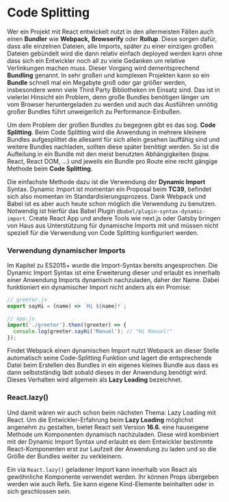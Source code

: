 # Code Splitting

Wer ein Projekt mit React entwickelt nutzt in den allermeisten Fällen auch einen **Bundler** wie **Webpack,** **Browserify** oder **Rollup**. Diese sorgen dafür, dass alle einzelnen Dateien, alle Imports, später zu einer einzigen großen Dateien gebündelt wird die dann relativ einfach deployed werden kann ohne dass sich ein Entwickler noch all zu viele Gedanken um relative Verlinkungen machen muss. Dieser Vorgang wird dementsprechend **Bundling** genannt. In sehr großen und komplexen Projekten kann so ein **Bundle** schnell mal ein Megabyte groß oder gar größer werden, insbesondere wenn viele Third Party Bibliotheken im Einsatz sind. Das ist in vielerlei Hinsicht ein Problem, denn große Bundles benötigen länger um vom Browser heruntergeladen zu werden und auch das Ausführen unnötig großer Bundles führt unweigerlich zu Performance-Einbußen.

Um dem Problem der großen Bundles zu begegnen gibt es das sog. **Code Splitting**. Beim Code Splitting wird die Anwendung in mehrere kleinere Bundles aufgesplittet die allesamt für sich allein gesehen lauffähig sind und weitere Bundles nachladen, sollten diese später benötigt werden. So ist die Aufteilung in ein Bundle mit den meist benutzten Abhängigkeiten \(bspw. React, React DOM, ...\) und jeweils ein Bundle pro Route eine recht gängige Methode beim **Code Splitting**.

Die einfachste Methode dazu ist die Verwendung der **Dynamic Import** Syntax. Dynamic Import ist momentan ein Proposal beim **TC39**, befindet sich also momentan im Standardisierungsprozess. Dank Webpack und Babel ist es aber auch heute schon möglich die Verwendung zu benutzen. Notwendig ist hierfür das Babel Plugin `@babel/plugin-syntax-dynamic-import`. Create React App und andere Tools wie next.js oder Gatsby bringen von Haus aus Unterstützung für dynamische Imports mit und müssen nicht speziell für die Verwendung von Code Splitting konfiguriert werden.

### Verwendung dynamischer Imports

Im Kapitel zu ES2015+ wurde die Import-Syntax bereits angesprochen. Die Dynamic Import Syntax ist eine Erweiterung dieser und erlaubt es innerhalb einer Anwendung Imports dynamisch nachzuladen, daher der Name. Dabei funktioniert ein dynamischer Import nicht anders als ein Promise:

```jsx
// greeter.js
export sayHi = (name) => `Hi ${name}!`;
```

```jsx
// app.js
import('./greeter').then((greeter) => {
  console.log(greeter.sayHi('Manuel'); // "Hi Manuel!"
});
```

Findet Webpack einen dynamischen Import nutzt Webpack an dieser Stelle automatisch seine Code-Splitting Funktion und lagert die entsprechende Datei beim Erstellen des Bundles in ein eigenes kleines Bundle aus dass es dann selbstständig lädt sobald dieses in der Anwendung benötigt wird. Dieses Verhalten wird allgemein als **Lazy Loading** bezeichnet.

### React.lazy\(\)

Und damit wären wir auch schon beim nächsten Thema: Lazy Loading mit React. Um die Entwickler-Erfahrung beim **Lazy Loading** möglichst angenehm zu gestalten, bietet React seit Version **16.6.** eine hauseigene Methode um Komponenten dynamisch nachzuladen. Diese wird kombiniert mit der Dynamic Import Syntax und erlaubt es dem Entwickler bestimmte React-Komponenten erst zur Laufzeit der Anwendung zu laden und so die Größe der Bundles weiter zu verkleinern. 

Ein via `React.lazy()` geladener Import kann innerhalb von React als gewöhnliche Komponente verwendet werden. Ihr können Props übergeben werden wie auch Refs. Sie kann eigene Kind-Elemente beinhalten oder in sich geschlossen sein.

